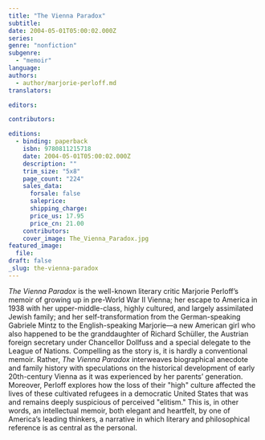 ```yaml
---
title: "The Vienna Paradox"
subtitle:
date: 2004-05-01T05:00:02.000Z
series:
genre: "nonfiction"
subgenre:
  - "memoir"
language:
authors:
  - author/marjorie-perloff.md
translators:

editors:

contributors:

editions:
  - binding: paperback
    isbn: 9780811215718
    date: 2004-05-01T05:00:02.000Z
    description: ""
    trim_size: "5x8"
    page_count: "224"
    sales_data:
      forsale: false
      saleprice:
      shipping_charge:
      price_us: 17.95
      price_cn: 21.00
    contributors:
    cover_image: The_Vienna_Paradox.jpg
featured_image:
  file:
draft: false
_slug: the-vienna-paradox
---
```


_The Vienna Paradox_ is the well-known literary critic Marjorie Perloff’s memoir of growing up in pre-World War II Vienna; her escape to America in 1938 with her upper-middle-class, highly cultured, and largely assimilated Jewish family; and her self-transformation from the German-speaking Gabriele Mintz to the English-speaking Marjorie––a new American girl who also happened to be the granddaughter of Richard Schüller, the Austrian foreign secretary under Chancellor Dollfuss and a special delegate to the League of Nations. Compelling as the story is, it is hardly a conventional memoir. Rather, _The Vienna Paradox_ interweaves biographical anecdote and family history with speculations on the historical development of early 20th-century Vienna as it was experienced by her parents’ generation. Moreover, Perloff explores how the loss of their "high" culture affected the lives of these cultivated refugees in a democratic United States that was and remains deeply suspicious of perceived "elitism." This is, in other words, an intellectual memoir, both elegant and heartfelt, by one of America’s leading thinkers, a narrative in which literary and philosophical reference is as central as the personal.

